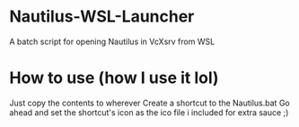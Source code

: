 # Nautilus-WSL-Launcher
A batch script for opening Nautilus in VcXsrv from WSL 

# How to use (how I use it lol)
Just copy the contents to wherever
Create a shortcut to the Nautilus.bat
Go ahead and set the shortcut's icon as the ico file i included for extra sauce ;)
